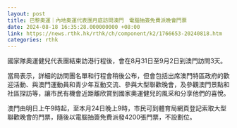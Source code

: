 ```yaml
---
layout: post
title: 巴黎奧運｜內地奧運代表團月底訪問澳門　電腦抽簽免費派晚會門票
date: 2024-08-18 16:35:28.000000000 +08:00
link: https://news.rthk.hk/rthk/ch/component/k2/1766653-20240818.htm
categories: rthk
---
```


國家隊奧運健兒代表團結束訪港行程後，會在8月31日至9月2日到澳門訪問3天。

當局表示，詳細的訪問團名單和行程會稍後公布，但會包括出席澳門特區政府的歡迎活動、與澳門運動員和青少年互動交流、參與大型聯歡晚會，及參觀澳門景點和社區探訪等，讓市民有機會近距離欣賞到國家奧運健兒的風采和分享他們的喜悅。

澳門由明日上午9時起，至本月24日晚上9時，市民可到體育局網頁登記索取大型聯歡晚會的門票，隨後以電腦抽簽免費派發4200張門票，不設劃位。
